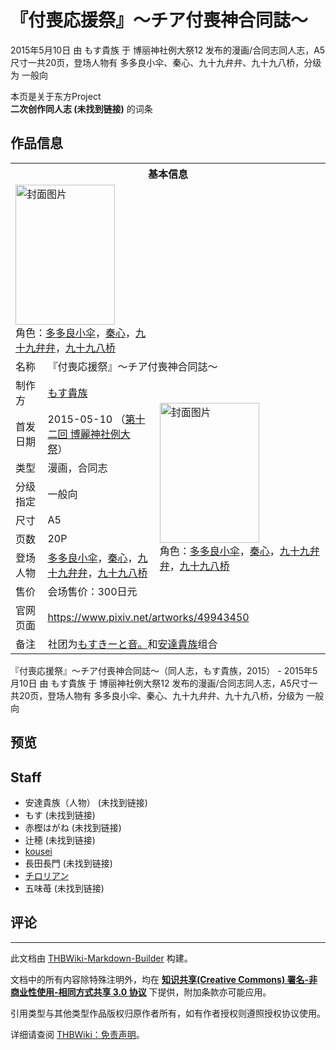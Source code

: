 # 『付喪応援祭』～チア付喪神合同誌～

<!-- source html: G:\repos\THBWiki-Markdown-Builder\THBWikiMarkdown\Temp\main\4\4d\ns0%3A%E3%80%8E%E4%BB%98%E5%96%AA%E5%BF%9C%E6%8F%B4%E7%A5%AD%E3%80%8F%EF%BD%9E%E3%83%81%E3%82%A2%E4%BB%98%E5%96%AA%E7%A5%9E%E5%90%88%E5%90%8C%E8%AA%8C%EF%BD%9E.html -->

2015年5月10日 由 もす貴族 于 博丽神社例大祭12 发布的漫画/合同志同人志，A5尺寸一共20页，登场人物有 多多良小伞、秦心、九十九弁弁、九十九八桥，分级为 一般向

本页是关于东方Project  
 **二次创作同人志 (未找到链接)** 的词条

## 作品信息

<table><tbody><tr><th colspan="3">基本信息</th></tr><tr><td class="cover-artwork-mobile" colspan="2"><a href="./文件-『付喪応援祭』～チア付喪神合同誌～封面.jpg.md" class="image" title="封面图片"><img alt="封面图片" src="https://upload.thwiki.cc/thumb/2/2d/%E3%80%8E%E4%BB%98%E5%96%AA%E5%BF%9C%E6%8F%B4%E7%A5%AD%E3%80%8F%EF%BD%9E%E3%83%81%E3%82%A2%E4%BB%98%E5%96%AA%E7%A5%9E%E5%90%88%E5%90%8C%E8%AA%8C%EF%BD%9E%E5%B0%81%E9%9D%A2.jpg/159px-%E3%80%8E%E4%BB%98%E5%96%AA%E5%BF%9C%E6%8F%B4%E7%A5%AD%E3%80%8F%EF%BD%9E%E3%83%81%E3%82%A2%E4%BB%98%E5%96%AA%E7%A5%9E%E5%90%88%E5%90%8C%E8%AA%8C%EF%BD%9E%E5%B0%81%E9%9D%A2.jpg" decoding="async" loading="lazy" width="159" height="224" srcset="https://upload.thwiki.cc/thumb/2/2d/%E3%80%8E%E4%BB%98%E5%96%AA%E5%BF%9C%E6%8F%B4%E7%A5%AD%E3%80%8F%EF%BD%9E%E3%83%81%E3%82%A2%E4%BB%98%E5%96%AA%E7%A5%9E%E5%90%88%E5%90%8C%E8%AA%8C%EF%BD%9E%E5%B0%81%E9%9D%A2.jpg/239px-%E3%80%8E%E4%BB%98%E5%96%AA%E5%BF%9C%E6%8F%B4%E7%A5%AD%E3%80%8F%EF%BD%9E%E3%83%81%E3%82%A2%E4%BB%98%E5%96%AA%E7%A5%9E%E5%90%88%E5%90%8C%E8%AA%8C%EF%BD%9E%E5%B0%81%E9%9D%A2.jpg 1.5x, https://upload.thwiki.cc/thumb/2/2d/%E3%80%8E%E4%BB%98%E5%96%AA%E5%BF%9C%E6%8F%B4%E7%A5%AD%E3%80%8F%EF%BD%9E%E3%83%81%E3%82%A2%E4%BB%98%E5%96%AA%E7%A5%9E%E5%90%88%E5%90%8C%E8%AA%8C%EF%BD%9E%E5%B0%81%E9%9D%A2.jpg/318px-%E3%80%8E%E4%BB%98%E5%96%AA%E5%BF%9C%E6%8F%B4%E7%A5%AD%E3%80%8F%EF%BD%9E%E3%83%81%E3%82%A2%E4%BB%98%E5%96%AA%E7%A5%9E%E5%90%88%E5%90%8C%E8%AA%8C%EF%BD%9E%E5%B0%81%E9%9D%A2.jpg 2x" data-file-width="364" data-file-height="512"></a><div class="cover-char">角色：<a href="./多多良小伞.md" title="多多良小伞">多多良小伞</a>，<a href="./秦心.md" title="秦心">秦心</a>，<a href="./九十九弁弁.md" title="九十九弁弁">九十九弁弁</a>，<a href="./九十九八桥.md" title="九十九八桥">九十九八桥</a></div></td>
</tr><tr><td class="label">名称</td><td colspan="2"> 『付喪応援祭』～チア付喪神合同誌～ </td></tr><tr><td class="label">制作方</td><td><a href="/index.php?title=%E3%82%82%E3%81%99%E8%B2%B4%E6%97%8F&amp;action=edit&amp;redlink=1" class="new" title="もす貴族（页面不存在）">もす貴族</a></td><td class="cover-artwork" rowspan="8" style="min-width:224px;"><a href="./文件-『付喪応援祭』～チア付喪神合同誌～封面.jpg.md" class="image" title="封面图片"><img alt="封面图片" src="https://upload.thwiki.cc/thumb/2/2d/%E3%80%8E%E4%BB%98%E5%96%AA%E5%BF%9C%E6%8F%B4%E7%A5%AD%E3%80%8F%EF%BD%9E%E3%83%81%E3%82%A2%E4%BB%98%E5%96%AA%E7%A5%9E%E5%90%88%E5%90%8C%E8%AA%8C%EF%BD%9E%E5%B0%81%E9%9D%A2.jpg/159px-%E3%80%8E%E4%BB%98%E5%96%AA%E5%BF%9C%E6%8F%B4%E7%A5%AD%E3%80%8F%EF%BD%9E%E3%83%81%E3%82%A2%E4%BB%98%E5%96%AA%E7%A5%9E%E5%90%88%E5%90%8C%E8%AA%8C%EF%BD%9E%E5%B0%81%E9%9D%A2.jpg" decoding="async" loading="lazy" width="159" height="224" srcset="https://upload.thwiki.cc/thumb/2/2d/%E3%80%8E%E4%BB%98%E5%96%AA%E5%BF%9C%E6%8F%B4%E7%A5%AD%E3%80%8F%EF%BD%9E%E3%83%81%E3%82%A2%E4%BB%98%E5%96%AA%E7%A5%9E%E5%90%88%E5%90%8C%E8%AA%8C%EF%BD%9E%E5%B0%81%E9%9D%A2.jpg/239px-%E3%80%8E%E4%BB%98%E5%96%AA%E5%BF%9C%E6%8F%B4%E7%A5%AD%E3%80%8F%EF%BD%9E%E3%83%81%E3%82%A2%E4%BB%98%E5%96%AA%E7%A5%9E%E5%90%88%E5%90%8C%E8%AA%8C%EF%BD%9E%E5%B0%81%E9%9D%A2.jpg 1.5x, https://upload.thwiki.cc/thumb/2/2d/%E3%80%8E%E4%BB%98%E5%96%AA%E5%BF%9C%E6%8F%B4%E7%A5%AD%E3%80%8F%EF%BD%9E%E3%83%81%E3%82%A2%E4%BB%98%E5%96%AA%E7%A5%9E%E5%90%88%E5%90%8C%E8%AA%8C%EF%BD%9E%E5%B0%81%E9%9D%A2.jpg/318px-%E3%80%8E%E4%BB%98%E5%96%AA%E5%BF%9C%E6%8F%B4%E7%A5%AD%E3%80%8F%EF%BD%9E%E3%83%81%E3%82%A2%E4%BB%98%E5%96%AA%E7%A5%9E%E5%90%88%E5%90%8C%E8%AA%8C%EF%BD%9E%E5%B0%81%E9%9D%A2.jpg 2x" data-file-width="364" data-file-height="512"></a><div class="cover-char">角色：<a href="./多多良小伞.md" title="多多良小伞">多多良小伞</a>，<a href="./秦心.md" title="秦心">秦心</a>，<a href="./九十九弁弁.md" title="九十九弁弁">九十九弁弁</a>，<a href="./九十九八桥.md" title="九十九八桥">九十九八桥</a></div></td>
</tr><tr><td class="label">首发日期</td><td>2015-05-10&#160;（<a href="/展会作品列表?e=%E5%8D%9A%E4%B8%BD%E7%A5%9E%E7%A4%BE%E4%BE%8B%E5%A4%A7%E7%A5%AD%2312">第十二回 博麗神社例大祭</a>）</td></tr><tr><td class="label">类型</td><td>漫画，合同志</td></tr><tr><td class="label">分级指定</td><td>一般向</td></tr><tr><td class="label">尺寸</td><td>A5</td></tr><tr><td class="label">页数</td><td>20P</td></tr><tr><td class="label">登场人物</td><td><a href="./多多良小伞.md" title="多多良小伞">多多良小伞</a>，<a href="./秦心.md" title="秦心">秦心</a>，<a href="./九十九弁弁.md" title="九十九弁弁">九十九弁弁</a>，<a href="./九十九八桥.md" title="九十九八桥">九十九八桥</a></td></tr><tr><td class="label">售价</td><td>会场售价：300日元</td></tr>
<tr><td class="label">官网页面</td><td colspan="2"><a rel="nofollow" class="external free" href="https://www.pixiv.net/artworks/49943450">https://www.pixiv.net/artworks/49943450</a></td></tr><tr><td class="label">备注</td><td colspan="2">社团为<a href="/index.php?title=%E3%82%82%E3%81%99%E3%81%8D%E3%83%BC%E3%81%A8%E9%9F%B3%E3%80%82&amp;action=edit&amp;redlink=1" class="new" title="もすきーと音。（页面不存在）">もすきーと音。</a>和<a href="./安達貴族.md" title="安達貴族">安達貴族</a>组合</td></tr></tbody></table>

『付喪応援祭』～チア付喪神合同誌～（同人志，もす貴族，2015） - 2015年5月10日 由 もす貴族 于 博丽神社例大祭12 发布的漫画/合同志同人志，A5尺寸一共20页，登场人物有 多多良小伞、秦心、九十九弁弁、九十九八桥，分级为 一般向

## 预览

## Staff
- 安達貴族（人物） (未找到链接)
- もす (未找到链接)
- 赤樫はがね (未找到链接)
- 辻穂 (未找到链接)
- [kousei](./コウセイ.md)
- 長田長門 (未找到链接)
- [チロリアン](./チロリアン.md)
- 五味苺 (未找到链接)


## 评论




---

此文档由 [THBWiki-Markdown-Builder](https://github.com/Delsin-Yu/THBWiki-Markdown-Builder) 构建。

文档中的所有内容除特殊注明外，均在 [**知识共享(Creative Commons) 署名-非商业性使用-相同方式共享 3.0 协议**](https://creativecommons.org/licenses/by-sa/3.0/deed.zh-hans) 下提供，附加条款亦可能应用。

引用类型与其他类型作品版权归原作者所有，如有作者授权则遵照授权协议使用。

详细请查阅 [THBWiki：免责声明](https://thbwiki.cc/THBWiki:%E5%85%8D%E8%B4%A3%E5%A3%B0%E6%98%8E)。

